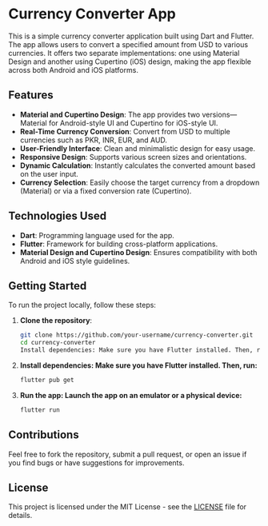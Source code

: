 # Currency Converter App

This is a simple currency converter application built using Dart and Flutter. The app allows users to convert a specified amount from USD to various currencies. It offers two separate implementations: one using Material Design and another using Cupertino (iOS) design, making the app flexible across both Android and iOS platforms.

## Features

- **Material and Cupertino Design**: The app provides two versions—Material for Android-style UI and Cupertino for iOS-style UI.
- **Real-Time Currency Conversion**: Convert from USD to multiple currencies such as PKR, INR, EUR, and AUD.
- **User-Friendly Interface**: Clean and minimalistic design for easy usage.
- **Responsive Design**: Supports various screen sizes and orientations.
- **Dynamic Calculation**: Instantly calculates the converted amount based on the user input.
- **Currency Selection**: Easily choose the target currency from a dropdown (Material) or via a fixed conversion rate (Cupertino).

## Technologies Used

- **Dart**: Programming language used for the app.
- **Flutter**: Framework for building cross-platform applications.
- **Material Design and Cupertino Design**: Ensures compatibility with both Android and iOS style guidelines.

## Getting Started

To run the project locally, follow these steps:

1. **Clone the repository**:

   ```bash
   git clone https://github.com/your-username/currency-converter.git
   cd currency-converter
   Install dependencies: Make sure you have Flutter installed. Then, run:

   ```

2. **Install dependencies: Make sure you have Flutter installed. Then, run:**

   ```bash
   flutter pub get
   ```

3. **Run the app: Launch the app on an emulator or a physical device:**

   ```bash
   flutter run
   ```

## Contributions

Feel free to fork the repository, submit a pull request, or open an issue if you find bugs or have suggestions for improvements.

## License

This project is licensed under the MIT License - see the [LICENSE](LICENSE) file for details.
